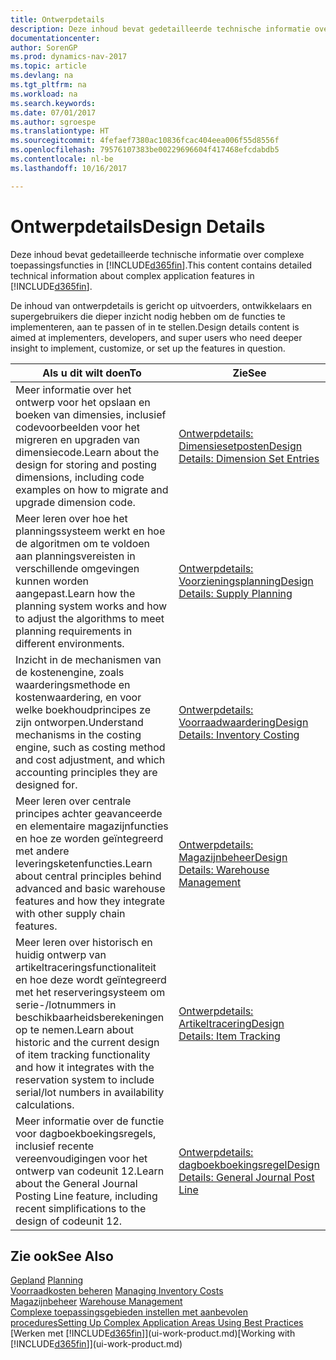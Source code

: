 ```yaml
---
title: Ontwerpdetails
description: Deze inhoud bevat gedetailleerde technische informatie over complexe toepassingsfuncties in [!INCLUDE[d365fin](includes/d365fin_md.md)].
documentationcenter: 
author: SorenGP
ms.prod: dynamics-nav-2017
ms.topic: article
ms.devlang: na
ms.tgt_pltfrm: na
ms.workload: na
ms.search.keywords: 
ms.date: 07/01/2017
ms.author: sgroespe
ms.translationtype: HT
ms.sourcegitcommit: 4fefaef7380ac10836fcac404eea006f55d8556f
ms.openlocfilehash: 79576107383be00229696604f417468efcdabdb5
ms.contentlocale: nl-be
ms.lasthandoff: 10/16/2017

---
```

# <a name="design-details"></a><span data-ttu-id="8bba8-103">Ontwerpdetails</span><span class="sxs-lookup"><span data-stu-id="8bba8-103">Design Details</span></span>
<span data-ttu-id="8bba8-104">Deze inhoud bevat gedetailleerde technische informatie over complexe toepassingsfuncties in [!INCLUDE[d365fin](includes/d365fin_md.md)].</span><span class="sxs-lookup"><span data-stu-id="8bba8-104">This content contains detailed technical information about complex application features in [!INCLUDE[d365fin](includes/d365fin_md.md)].</span></span>  

 <span data-ttu-id="8bba8-105">De inhoud van ontwerpdetails is gericht op uitvoerders, ontwikkelaars en supergebruikers die dieper inzicht nodig hebben om de functies te implementeren, aan te passen of in te stellen.</span><span class="sxs-lookup"><span data-stu-id="8bba8-105">Design details content is aimed at implementers, developers, and super users who need deeper insight to implement, customize, or set up the features in question.</span></span>  

|<span data-ttu-id="8bba8-106">**Als u dit wilt doen**</span><span class="sxs-lookup"><span data-stu-id="8bba8-106">**To**</span></span>|<span data-ttu-id="8bba8-107">**Zie**</span><span class="sxs-lookup"><span data-stu-id="8bba8-107">**See**</span></span>|  
|------------|-------------|  
|<span data-ttu-id="8bba8-108">Meer informatie over het ontwerp voor het opslaan en boeken van dimensies, inclusief codevoorbeelden voor het migreren en upgraden van dimensiecode.</span><span class="sxs-lookup"><span data-stu-id="8bba8-108">Learn about the design for storing and posting dimensions, including code examples on how to migrate and upgrade dimension code.</span></span>|[<span data-ttu-id="8bba8-109">Ontwerpdetails: Dimensiesetposten</span><span class="sxs-lookup"><span data-stu-id="8bba8-109">Design Details: Dimension Set Entries</span></span>](design-details-dimension-set-entries.md)|  
|<span data-ttu-id="8bba8-110">Meer leren over hoe het planningssysteem werkt en hoe de algoritmen om te voldoen aan planningsvereisten in verschillende omgevingen kunnen worden aangepast.</span><span class="sxs-lookup"><span data-stu-id="8bba8-110">Learn how the planning system works and how to adjust the algorithms to meet planning requirements in different environments.</span></span>|[<span data-ttu-id="8bba8-111">Ontwerpdetails: Voorzieningsplanning</span><span class="sxs-lookup"><span data-stu-id="8bba8-111">Design Details: Supply Planning</span></span>](design-details-supply-planning.md)|  
|<span data-ttu-id="8bba8-112">Inzicht in de mechanismen van de kostenengine, zoals waarderingsmethode en kostenwaardering, en voor welke boekhoudprincipes ze zijn ontworpen.</span><span class="sxs-lookup"><span data-stu-id="8bba8-112">Understand mechanisms in the costing engine, such as costing method and cost adjustment, and which accounting principles they are designed for.</span></span>|[<span data-ttu-id="8bba8-113">Ontwerpdetails: Voorraadwaardering</span><span class="sxs-lookup"><span data-stu-id="8bba8-113">Design Details: Inventory Costing</span></span>](design-details-inventory-costing.md)|  
|<span data-ttu-id="8bba8-114">Meer leren over centrale principes achter geavanceerde en elementaire magazijnfuncties en hoe ze worden geïntegreerd met andere leveringsketenfuncties.</span><span class="sxs-lookup"><span data-stu-id="8bba8-114">Learn about central principles behind advanced and basic warehouse features and how they integrate with other supply chain features.</span></span>|[<span data-ttu-id="8bba8-115">Ontwerpdetails: Magazijnbeheer</span><span class="sxs-lookup"><span data-stu-id="8bba8-115">Design Details: Warehouse Management</span></span>](design-details-warehouse-management.md)|  
|<span data-ttu-id="8bba8-116">Meer leren over historisch en huidig ontwerp van artikeltraceringsfunctionaliteit en hoe deze wordt geïntegreerd met het reserveringsysteem om serie-/lotnummers in beschikbaarheidsberekeningen op te nemen.</span><span class="sxs-lookup"><span data-stu-id="8bba8-116">Learn about historic and the current design of item tracking functionality and how it integrates with the reservation system to include serial/lot numbers in availability calculations.</span></span>|[<span data-ttu-id="8bba8-117">Ontwerpdetails: Artikeltracering</span><span class="sxs-lookup"><span data-stu-id="8bba8-117">Design Details: Item Tracking</span></span>](design-details-item-tracking.md)|  
|<span data-ttu-id="8bba8-118">Meer informatie over de functie voor dagboekboekingsregels, inclusief recente vereenvoudigingen voor het ontwerp van codeunit 12.</span><span class="sxs-lookup"><span data-stu-id="8bba8-118">Learn about the General Journal Posting Line feature, including recent simplifications to the design of codeunit 12.</span></span>|[<span data-ttu-id="8bba8-119">Ontwerpdetails: dagboekboekingsregel</span><span class="sxs-lookup"><span data-stu-id="8bba8-119">Design Details: General Journal Post Line</span></span>](design-details-general-journal-post-line.md)|  

## <a name="see-also"></a><span data-ttu-id="8bba8-120">Zie ook</span><span class="sxs-lookup"><span data-stu-id="8bba8-120">See Also</span></span>  
 <span data-ttu-id="8bba8-121">[Gepland](production-planning.md) </span><span class="sxs-lookup"><span data-stu-id="8bba8-121">[Planning](production-planning.md) </span></span>  
 <span data-ttu-id="8bba8-122">[Voorraadkosten beheren](finance-manage-inventory-costs.md) </span><span class="sxs-lookup"><span data-stu-id="8bba8-122">[Managing Inventory Costs](finance-manage-inventory-costs.md) </span></span>  
 <span data-ttu-id="8bba8-123">[Magazijnbeheer](warehouse-manage-warehouse.md) </span><span class="sxs-lookup"><span data-stu-id="8bba8-123">[Warehouse Management](warehouse-manage-warehouse.md) </span></span>  
 [<span data-ttu-id="8bba8-124">Complexe toepassingsgebieden instellen met aanbevolen procedures</span><span class="sxs-lookup"><span data-stu-id="8bba8-124">Setting Up Complex Application Areas Using Best Practices</span></span>](set-up-complex-application-areas-using-best-practices.md)  
 <span data-ttu-id="8bba8-125">[Werken met [!INCLUDE[d365fin](includes/d365fin_md.md)]](ui-work-product.md)</span><span class="sxs-lookup"><span data-stu-id="8bba8-125">[Working with [!INCLUDE[d365fin](includes/d365fin_md.md)]](ui-work-product.md)</span></span>

